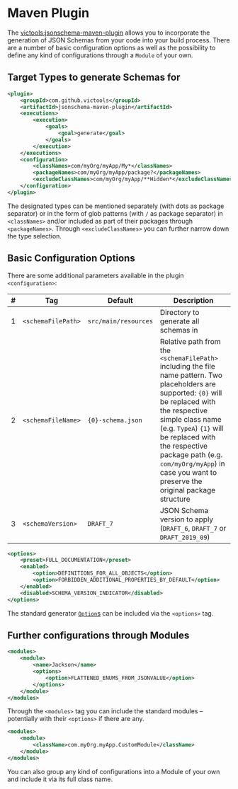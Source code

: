 # Maven Plugin
The [victools:jsonschema-maven-plugin](https://github.com/victools/jsonschema-generator/tree/master/jsonschema-maven-plugin) allows you to incorporate the generation of JSON Schemas from your code into your build process.
There are a number of basic configuration options as well as the possibility to define any kind of configurations through a `Module` of your own.

## Target Types to generate Schemas for
```xml
<plugin>
    <groupId>com.github.victools</groupId>
    <artifactId>jsonschema-maven-plugin</artifactId>
    <executions>
        <execution>
            <goals>
                <goal>generate</goal>
            </goals>
        </execution>
    </executions>
    <configuration>
        <classNames>com/myOrg/myApp/My*</classNames>
        <packageNames>com/myOrg/myApp/package?</packageNames>
        <excludeClassNames>com/myOrg/myApp/**Hidden*</excludeClassNames>
    </configuration>
</plugin>
```

The designated types can be mentioned separately (with dots as package separator) or in the form of glob patterns (with `/` as package separator) in `<classNames>` and/or included as part of their packages through `<packageNames>`. Through `<excludeClassNames>` you can further narrow down the type selection.

## Basic Configuration Options
There are some additional parameters available in the plugin `<configuration>`:

| # | Tag | Default | Description |
| --- | --- | --- | --- |
|  1 | `<schemaFilePath>` | `src/main/resources` | Directory to generate all schemas in |
|  2 | `<schemaFileName>` | `{0}-schema.json` | Relative path from the `<schemaFilePath>` including the file name pattern. Two placeholders are supported: `{0}` will be replaced with the respective simple class name (e.g. `TypeA`) `{1}` will be replaced with the respective package path (e.g. `com/myOrg/myApp`) in case you want to preserve the original package structure |
|  3 | `<schemaVersion>` | `DRAFT_7` | JSON Schema version to apply (`DRAFT_6`, `DRAFT_7` or `DRAFT_2019_09`) |

```xml
<options>
    <preset>FULL_DOCUMENTATION</preset>
    <enabled>
        <option>DEFINITIONS_FOR_ALL_OBJECTS</option>
        <option>FORBIDDEN_ADDITIONAL_PROPERTIES_BY_DEFAULT</option>
    </enabled>
    <disabled>SCHEMA_VERSION_INDICATOR</disabled>
</options>
```

The standard generator [`Option`s](#configuration-through-options) can be included via the `<options>` tag.

## Further configurations through Modules
```xml
<modules>
    <module>
        <name>Jackson</name>
        <options>
            <option>FLATTENED_ENUMS_FROM_JSONVALUE</option>
        </options>
    </module>
</modules>
```

Through the `<modules>` tag you can include the standard modules – potentially with their `<options>` if there are any.

```xml
<modules>
    <module>
        <className>com.myOrg.myApp.CustomModule</className>
    </module>
</modules>
```

You can also group any kind of configurations into a Module of your own and include it via its full class name.
